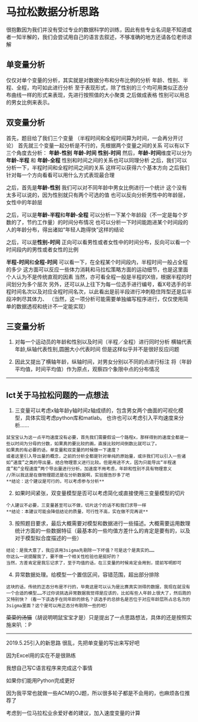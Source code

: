 # 马拉松数据分析思路

很抱歉因为我们并没有受过专业的数据科学的训练，因此有些专业名词是不知道或者一知半解的，我们会尝试用自己的语言去叙述，不够准确的地方还请各位老师谅解

## 单变量分析
仅仅对单个变量的分析，其实就是对数据分布和分布比例的分析
年龄、性别、半程、全程，均可如此进行分析
至于表现形式，除了性别的三个均可用类似正态分布曲线一样的形式来表现，先进行按照值的大小聚类
之后做成表格
性别可以用总的男女比例来表示。

## 双变量分析
首先，题目给了我们三个变量
（半程时间和全程时间算为时间，一会再分开讨论）
首先就三个变量一起分析是不行的，先根据两个变量之间的关系
可以有以下三个角度去分析：
**年龄-性别**
**年龄-时间**
**性别-时间**
然后，**年龄-时间**维度可以分为
**年龄-半程** 和 **年龄-全程**
性别和时间之间的关系也可以同理分析
之后，我们可以分析一下，半程时间和全程时间之间的关系
这样可以获得六个基本方向
之后我们针对每一个方向看看可以用什么方式表现最合理

之后，首先是**年龄-性别**
我们可以对不同年龄中男女比例进行一个统计
这个没有太多可以说的，因为性别就只有两个可选的值
也可以反向分析男性中的年龄层，女性中的年龄层

之后，可以是**年龄-半程**和**年龄-全程**
可以分析一下某个年龄段（不一定是每个岁数的了，节约工作量）的时间分布情况
也可以分析一下时间能跑进某个时间段的人的年龄分布，得出诸如“年轻人跑得快”这样的结论

之后，可以是**性别-时间**
正向可以看男性或者女性中的时间分布，反向可以看一个时间段内的男性或者女性的比例

**半程-时间**和**全程-时间**
可以看一下，在全程某个时间段内，半程时间一般占全程的多少
这方面可以反应一些体力消耗和马拉松策略方面的运动细节，也是这里面个人认为不是传统直观的因素
当然，亦可看全程一般是半程的X倍，根据半程的时间划分为多个层次
另外，还可以从上往下为每一位选手进行编号，看X号选手的半程时间名次以及对应全程时间名次，以此看出是前半段进行冲刺稳住阵型还是后半段冲刺尽其体力、
（当然，这一项分析可能需要单独编写程序进行，仅仅使用简单的数据透视和统计不一定能实现）



## 三变量分析

1. 对每一个运动员的年龄和性别以及时间（半程／全程）进行同时分析
   横轴代表年龄,纵轴代表性别,圆圈大小代表时间
   但是这样似乎并不是很好反应问题

2. 因此又提出了横轴年龄，纵轴时间，对男女分别以不同的点进行标注
   将（年龄平均值，时间平均值）作为原点，观察四个象限中点的分布情况
   
---


## Ict关于马拉松问题的一点想法

1. 三变量可以考虑x轴年龄y轴时间z轴成绩的，包含男女两个曲面的可视化模型，具体实现考虑python库和matlab。
    也许也可以考虑引入平均速度来分析……

```
鼠宝宝认为这一点平均速度没有必要，首先我们需要假设一个路程x，那样得到的速度全都是一些以时间为分母的分数，如果真的要比较的画，直接比较时间倒数比就可以了。
如果真的有必要的话，单变量和双变量的时候做一下速度？
或者这里引入导出量的概念，之前的分析全都是针对单纯的原始量，或许我们可以引入一些诸如“速度”之类的导出量，结合物理意义进行比较。但是用途不大，因为只能导出“半程速度”和“全程速度”两个导出量进行分析，加速度不用考虑，年龄和性别不具有物理意义
//所以我这是在做物理题还是在分析数据啊，实验报告抄多了吧
**结论：这个建议是可行的，可以考虑参与分析**
```


2. 如果时间紧张，双变量模型是否可以考虑简化或直接使用三变量模型的切片
```
个人建议不必要，三变量甚至可以不做，切片这个的话不和我们求导一样
**结论：本建议可能会降低结论的质量，可行性不高，实在做不完再说**

```


3. 按照题目要求，最后大概需要对模型和数据进行一些描述。大概需要运用数理统计方面的一些数据特征（最基本的一些均值方差什么的肯定是要有的，以及对于模型拟合度描述的一些）
```
结论：是我大意了，我应该用3sigma先剔除一下坏值？可是这个是真实的……
你这么一说提醒我了，要不做一个相关性检验也是挺好的？
当然，方差肯定是我忘记求了，至于均值的话，在三变量的时候肯定会用到，提前写明即可
```

4. 异常数据处理。给模型一个置信区间，容错范围，超出部分排除
```
这块的话，传统的正态分布是不行的，毕竟这是可以认为是比赛真实测得的数据，我现在就没有一个合适的模型……不过你说挑选异常数据我觉得是应该的，比如有些人年龄上很大了，然后跑的又特别快？（看一下该选手在同年龄的排名？该选手的总排名是否位于对应年龄层所占总名次的3sigma里面？这个是可以用正态分布剔除一些的吧）
```

~~菜菜的汤猫~~（胡说明明鼠宝宝才是）只是提出了一点思路想法，具体的还是按照实施来叭 ：P



-----


2019.5.25引入的新思路
很乱，先把单变量的写出来写好吧

因为Excel用的实在不是很熟练

我想自己写C语言程序来完成这个事情

如果你们能用Python完成更好

因为我平常也就做一些ACM的OJ题，所以很多轮子都是不会用的，也麻烦各位推荐了



考虑到一位马拉松业余爱好者的建议，加入速度变量的计算